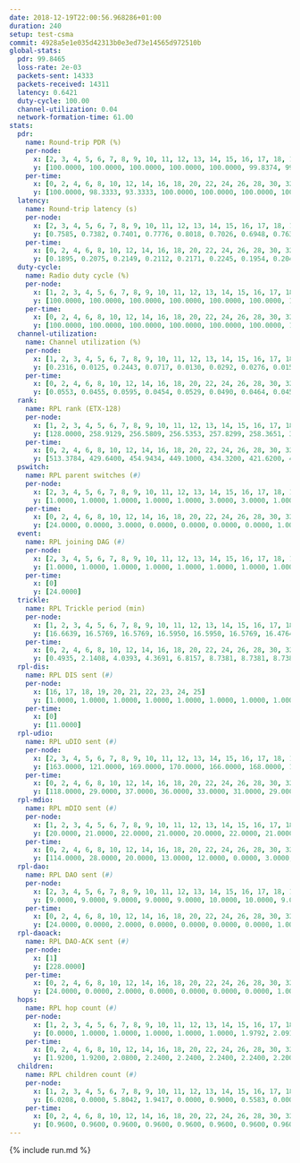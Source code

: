 ```yaml
---
date: 2018-12-19T22:00:56.968286+01:00
duration: 240
setup: test-csma
commit: 4928a5e1e035d42313b0e3ed73e14565d972510b
global-stats:
  pdr: 99.8465
  loss-rate: 2e-03
  packets-sent: 14333
  packets-received: 14311
  latency: 0.6421
  duty-cycle: 100.00
  channel-utilization: 0.04
  network-formation-time: 61.00
stats:
  pdr:
    name: Round-trip PDR (%)
    per-node:
      x: [2, 3, 4, 5, 6, 7, 8, 9, 10, 11, 12, 13, 14, 15, 16, 17, 18, 19, 20, 21, 22, 23, 24, 25]
      y: [100.0000, 100.0000, 100.0000, 100.0000, 100.0000, 99.8374, 99.8339, 99.8361, 99.8243, 99.2000, 99.6344, 99.6721, 98.9933, 99.8374, 99.8201, 100.0000, 100.0000, 100.0000, 100.0000, 100.0000, 100.0000, 99.8366, 100.0000, 100.0000]
    per-time:
      x: [0, 2, 4, 6, 8, 10, 12, 14, 16, 18, 20, 22, 24, 26, 28, 30, 32, 34, 36, 38, 40, 42, 44, 46, 48, 50, 52, 54, 56, 58, 60, 62, 64, 66, 68, 70, 72, 74, 76, 78, 80, 82, 84, 86, 88, 90, 92, 94, 96, 98, 100, 102, 104, 106, 108, 110, 112, 114, 116, 118, 120, 122, 124, 126, 128, 130, 132, 134, 136, 138, 140, 142, 144, 146, 148, 150, 152, 154, 156, 158, 160, 162, 164, 166, 168, 170, 172, 174, 176, 178, 180, 182, 184, 186, 188, 190, 192, 194, 196, 198, 200, 202, 204, 206, 208, 210, 212, 214, 216, 218, 220, 222, 224, 226, 228, 230, 232, 234, 236, 238]
      y: [100.0000, 98.3333, 93.3333, 100.0000, 100.0000, 100.0000, 100.0000, 100.0000, 100.0000, 100.0000, 100.0000, 100.0000, 100.0000, 100.0000, 100.0000, 100.0000, 100.0000, 100.0000, 100.0000, 100.0000, 100.0000, 100.0000, 100.0000, 100.0000, 100.0000, 100.0000, 100.0000, 100.0000, 100.0000, 100.0000, 100.0000, 98.3333, 100.0000, 100.0000, 100.0000, 100.0000, 100.0000, 100.0000, 100.0000, 100.0000, 99.1667, 100.0000, 100.0000, 99.1667, 99.1667, 100.0000, 100.0000, 100.0000, 100.0000, 100.0000, 100.0000, 100.0000, 100.0000, 100.0000, 100.0000, 100.0000, 100.0000, 100.0000, 100.0000, 100.0000, 100.0000, 100.0000, 99.1667, 100.0000, 100.0000, 100.0000, 100.0000, 100.0000, 100.0000, 100.0000, 100.0000, 100.0000, 99.1667, 100.0000, 100.0000, 100.0000, 100.0000, 100.0000, 100.0000, 100.0000, 99.1667, 100.0000, 100.0000, 100.0000, 99.1667, 99.1667, 100.0000, 99.1667, 100.0000, 100.0000, 99.1667, 100.0000, 100.0000, 100.0000, 100.0000, 100.0000, 100.0000, 100.0000, 100.0000, 100.0000, 100.0000, 100.0000, 100.0000, 100.0000, 100.0000, 100.0000, 100.0000, 100.0000, 100.0000, 100.0000, 100.0000, 100.0000, 100.0000, 100.0000, 100.0000, 100.0000, 100.0000, 100.0000, 100.0000, 100.0000]
  latency:
    name: Round-trip latency (s)
    per-node:
      x: [2, 3, 4, 5, 6, 7, 8, 9, 10, 11, 12, 13, 14, 15, 16, 17, 18, 19, 20, 21, 22, 23, 24, 25]
      y: [0.7585, 0.7382, 0.7401, 0.7776, 0.8018, 0.7026, 0.6948, 0.7638, 0.6663, 0.6926, 0.6984, 0.6844, 0.7067, 0.7200, 0.7221, 0.6709, 0.7090, 0.4758, 0.4583, 0.4423, 0.4449, 0.4653, 0.4584, 0.4541]
    per-time:
      x: [0, 2, 4, 6, 8, 10, 12, 14, 16, 18, 20, 22, 24, 26, 28, 30, 32, 34, 36, 38, 40, 42, 44, 46, 48, 50, 52, 54, 56, 58, 60, 62, 64, 66, 68, 70, 72, 74, 76, 78, 80, 82, 84, 86, 88, 90, 92, 94, 96, 98, 100, 102, 104, 106, 108, 110, 112, 114, 116, 118, 120, 122, 124, 126, 128, 130, 132, 134, 136, 138, 140, 142, 144, 146, 148, 150, 152, 154, 156, 158, 160, 162, 164, 166, 168, 170, 172, 174, 176, 178, 180, 182, 184, 186, 188, 190, 192, 194, 196, 198, 200, 202, 204, 206, 208, 210, 212, 214, 216, 218, 220, 222, 224, 226, 228, 230, 232, 234, 236, 238]
      y: [0.1895, 0.2075, 0.2149, 0.2112, 0.2171, 0.2245, 0.1954, 0.2043, 0.2070, 0.2065, 0.1917, 0.1927, 0.1881, 0.1959, 0.1986, 0.1884, 0.1927, 0.1898, 0.1903, 0.1823, 0.1981, 0.1976, 0.1893, 0.1898, 0.1927, 0.1902, 0.7405, 0.8009, 0.6133, 0.6464, 0.6091, 0.6746, 0.6592, 0.6385, 0.6421, 0.5760, 0.5869, 0.5897, 0.6342, 0.5079, 0.4982, 0.5313, 0.5750, 0.4779, 0.5086, 0.5828, 0.5511, 0.4976, 0.2311, 0.2047, 0.2545, 0.1993, 0.2278, 0.2153, 0.2030, 0.2318, 0.2159, 0.2097, 0.2176, 0.2305, 0.2127, 0.2103, 0.2600, 0.2147, 0.2330, 0.7413, 1.1534, 1.1558, 1.1647, 1.1623, 1.1621, 1.1478, 1.1436, 0.9121, 0.8401, 0.9476, 0.8984, 0.9205, 0.9140, 0.9003, 0.9151, 0.8849, 0.9331, 0.8815, 0.9461, 0.8951, 0.9386, 0.9231, 0.9176, 0.9153, 0.9200, 0.8958, 0.9658, 0.8996, 0.9901, 0.9372, 0.9113, 0.8895, 0.7851, 0.8335, 0.9166, 0.8779, 0.8944, 0.8699, 0.9933, 1.1639, 1.1570, 1.1547, 1.1549, 1.1540, 1.1636, 1.1558, 1.1625, 1.1588, 1.1506, 1.1606, 1.1573, 1.1539, 1.1624, 1.1643]
  duty-cycle:
    name: Radio duty cycle (%)
    per-node:
      x: [1, 2, 3, 4, 5, 6, 7, 8, 9, 10, 11, 12, 13, 14, 15, 16, 17, 18, 19, 20, 21, 22, 23, 24, 25]
      y: [100.0000, 100.0000, 100.0000, 100.0000, 100.0000, 100.0000, 100.0000, 100.0000, 100.0000, 100.0000, 100.0000, 100.0000, 100.0000, 100.0000, 100.0000, 100.0000, 100.0000, 100.0000, 100.0000, 100.0000, 100.0000, 100.0000, 100.0000, 100.0000, 100.0000]
    per-time:
      x: [0, 2, 4, 6, 8, 10, 12, 14, 16, 18, 20, 22, 24, 26, 28, 30, 32, 34, 36, 38, 40, 42, 44, 46, 48, 50, 52, 54, 56, 58, 60, 62, 64, 66, 68, 70, 72, 74, 76, 78, 80, 82, 84, 86, 88, 90, 92, 94, 96, 98, 100, 102, 104, 106, 108, 110, 112, 114, 116, 118, 120, 122, 124, 126, 128, 130, 132, 134, 136, 138, 140, 142, 144, 146, 148, 150, 152, 154, 156, 158, 160, 162, 164, 166, 168, 170, 172, 174, 176, 178, 180, 182, 184, 186, 188, 190, 192, 194, 196, 198, 200, 202, 204, 206, 208, 210, 212, 214, 216, 218, 220, 222, 224, 226, 228, 230, 232, 234, 236, 238, 240]
      y: [100.0000, 100.0000, 100.0000, 100.0000, 100.0000, 100.0000, 100.0000, 100.0000, 100.0000, 100.0000, 100.0000, 100.0000, 100.0000, 100.0000, 100.0000, 100.0000, 100.0000, 100.0000, 100.0000, 100.0000, 100.0000, 100.0000, 100.0000, 100.0000, 100.0000, 100.0000, 100.0000, 100.0000, 100.0000, 100.0000, 100.0000, 100.0000, 100.0000, 100.0000, 100.0000, 100.0000, 100.0000, 100.0000, 100.0000, 100.0000, 100.0000, 100.0000, 100.0000, 100.0000, 100.0000, 100.0000, 100.0000, 100.0000, 100.0000, 100.0000, 100.0000, 100.0000, 100.0000, 100.0000, 100.0000, 100.0000, 100.0000, 100.0000, 100.0000, 100.0000, 100.0000, 100.0000, 100.0000, 100.0000, 100.0000, 100.0000, 100.0000, 100.0000, 100.0000, 100.0000, 100.0000, 100.0000, 100.0000, 100.0000, 100.0000, 100.0000, 100.0000, 100.0000, 100.0000, 100.0000, 100.0000, 100.0000, 100.0000, 100.0000, 100.0000, 100.0000, 100.0000, 100.0000, 100.0000, 100.0000, 100.0000, 100.0000, 100.0000, 100.0000, 100.0000, 100.0000, 100.0000, 100.0000, 100.0000, 100.0000, 100.0000, 100.0000, 100.0000, 100.0000, 100.0000, 100.0000, 100.0000, 100.0000, 100.0000, 100.0000, 100.0000, 100.0000, 100.0000, 100.0000, 100.0000, 100.0000, 100.0000, 100.0000, 100.0000, 100.0000, null]
  channel-utilization:
    name: Channel utilization (%)
    per-node:
      x: [1, 2, 3, 4, 5, 6, 7, 8, 9, 10, 11, 12, 13, 14, 15, 16, 17, 18, 19, 20, 21, 22, 23, 24, 25]
      y: [0.2316, 0.0125, 0.2443, 0.0717, 0.0130, 0.0292, 0.0276, 0.0153, 0.0542, 0.0135, 0.0149, 0.0130, 0.0354, 0.0138, 0.0161, 0.0358, 0.0338, 0.1000, 0.0142, 0.0144, 0.0157, 0.0140, 0.0144, 0.0141, 0.0145]
    per-time:
      x: [0, 2, 4, 6, 8, 10, 12, 14, 16, 18, 20, 22, 24, 26, 28, 30, 32, 34, 36, 38, 40, 42, 44, 46, 48, 50, 52, 54, 56, 58, 60, 62, 64, 66, 68, 70, 72, 74, 76, 78, 80, 82, 84, 86, 88, 90, 92, 94, 96, 98, 100, 102, 104, 106, 108, 110, 112, 114, 116, 118, 120, 122, 124, 126, 128, 130, 132, 134, 136, 138, 140, 142, 144, 146, 148, 150, 152, 154, 156, 158, 160, 162, 164, 166, 168, 170, 172, 174, 176, 178, 180, 182, 184, 186, 188, 190, 192, 194, 196, 198, 200, 202, 204, 206, 208, 210, 212, 214, 216, 218, 220, 222, 224, 226, 228, 230, 232, 234, 236, 238, 240]
      y: [0.0553, 0.0455, 0.0595, 0.0454, 0.0529, 0.0490, 0.0464, 0.0455, 0.0455, 0.0514, 0.0445, 0.0428, 0.0435, 0.0425, 0.0481, 0.0464, 0.0416, 0.0412, 0.0419, 0.0418, 0.0387, 0.0458, 0.0438, 0.0403, 0.0422, 0.0427, 0.0421, 0.0447, 0.0452, 0.0473, 0.0421, 0.0459, 0.0428, 0.0413, 0.0419, 0.0415, 0.0406, 0.0428, 0.0407, 0.0400, 0.0425, 0.0481, 0.0413, 0.0459, 0.0452, 0.0409, 0.0443, 0.0423, 0.0432, 0.0432, 0.0418, 0.0420, 0.0425, 0.0427, 0.0398, 0.0459, 0.0422, 0.0456, 0.0396, 0.0430, 0.0439, 0.0411, 0.0394, 0.0412, 0.0411, 0.0427, 0.0412, 0.0407, 0.0435, 0.0409, 0.0438, 0.0461, 0.0408, 0.0399, 0.0418, 0.0423, 0.0437, 0.0444, 0.0422, 0.0412, 0.0427, 0.0404, 0.0433, 0.0414, 0.0433, 0.0432, 0.0429, 0.0401, 0.0425, 0.0405, 0.0415, 0.0406, 0.0432, 0.0413, 0.0431, 0.0405, 0.0410, 0.0412, 0.0427, 0.0458, 0.0419, 0.0413, 0.0437, 0.0398, 0.0438, 0.0415, 0.0408, 0.0406, 0.0397, 0.0431, 0.0419, 0.0422, 0.0437, 0.0443, 0.0431, 0.0439, 0.0416, 0.0374, 0.0438, 0.0437, null]
  rank:
    name: RPL rank (ETX-128)
    per-node:
      x: [1, 2, 3, 4, 5, 6, 7, 8, 9, 10, 11, 12, 13, 14, 15, 16, 17, 18, 19, 20, 21, 22, 23, 24, 25]
      y: [128.0000, 258.9129, 256.5809, 256.5353, 257.8299, 258.3651, 383.9712, 407.2469, 285.3237, 390.2562, 421.4486, 395.4132, 394.4628, 425.1694, 389.8797, 398.0950, 386.7386, 388.0166, 526.2295, 516.1152, 521.1796, 522.6789, 537.6132, 530.6017, 532.8880]
    per-time:
      x: [0, 2, 4, 6, 8, 10, 12, 14, 16, 18, 20, 22, 24, 26, 28, 30, 32, 34, 36, 38, 40, 42, 44, 46, 48, 50, 52, 54, 56, 58, 60, 62, 64, 66, 68, 70, 72, 74, 76, 78, 80, 82, 84, 86, 88, 90, 92, 94, 96, 98, 100, 102, 104, 106, 108, 110, 112, 114, 116, 118, 120, 122, 124, 126, 128, 130, 132, 134, 136, 138, 140, 142, 144, 146, 148, 150, 152, 154, 156, 158, 160, 162, 164, 166, 168, 170, 172, 174, 176, 178, 180, 182, 184, 186, 188, 190, 192, 194, 196, 198, 200, 202, 204, 206, 208, 210, 212, 214, 216, 218, 220, 222, 224, 226, 228, 230, 232, 234, 236, 238, 240]
      y: [513.3784, 429.6400, 454.9434, 449.1000, 434.3200, 421.6200, 419.1400, 416.1569, 409.9020, 407.7600, 406.0392, 402.7843, 398.5192, 388.9804, 385.0200, 383.4600, 381.6400, 381.4400, 380.5800, 381.1400, 381.4800, 381.2800, 381.0800, 380.4200, 382.2600, 384.0600, 384.2400, 384.0400, 384.4200, 383.9600, 387.3600, 386.0200, 386.3200, 384.9608, 382.6600, 383.3400, 384.1400, 384.4200, 385.0600, 383.7600, 384.1400, 413.5098, 408.1600, 407.2600, 407.5000, 408.6400, 413.4259, 401.7000, 401.8200, 402.5400, 396.7400, 391.1000, 391.2000, 391.7800, 390.3000, 390.4902, 385.3200, 385.8400, 385.5600, 386.3400, 382.3800, 381.7800, 381.7800, 381.6000, 384.9608, 381.4800, 383.8400, 383.4200, 383.2000, 383.2600, 382.9000, 386.1961, 383.4000, 382.8600, 382.3200, 381.0600, 382.5400, 380.7800, 380.2000, 381.5600, 381.7600, 381.1400, 388.8302, 381.6800, 381.9000, 382.2400, 383.2000, 381.9000, 382.0200, 382.6400, 382.9000, 384.6471, 382.9400, 385.3400, 386.5000, 384.3000, 385.3400, 384.6400, 387.5192, 384.4800, 386.1765, 381.6400, 382.7600, 384.8800, 386.7600, 386.9200, 386.7600, 385.0200, 384.3400, 383.4200, 381.5400, 384.1200, 384.3200, 384.6600, 383.5800, 383.5600, 383.6000, 383.2600, 383.0800, 386.5098, null]
  pswitch:
    name: RPL parent switches (#)
    per-node:
      x: [2, 3, 4, 5, 6, 7, 8, 9, 10, 11, 12, 13, 14, 15, 16, 17, 18, 19, 20, 21, 22, 23, 24, 25]
      y: [1.0000, 1.0000, 1.0000, 1.0000, 1.0000, 3.0000, 3.0000, 1.0000, 2.0000, 3.0000, 2.0000, 2.0000, 2.0000, 1.0000, 2.0000, 1.0000, 1.0000, 4.0000, 3.0000, 5.0000, 6.0000, 3.0000, 1.0000, 1.0000]
    per-time:
      x: [0, 2, 4, 6, 8, 10, 12, 14, 16, 18, 20, 22, 24, 26, 28, 30, 32, 34, 36, 38, 40, 42, 44, 46, 48, 50, 52, 54, 56, 58, 60, 62, 64, 66, 68, 70, 72, 74, 76, 78, 80, 82, 84, 86, 88, 90, 92, 94, 96, 98, 100, 102, 104, 106, 108, 110, 112, 114, 116, 118, 120, 122, 124, 126, 128, 130, 132, 134, 136, 138, 140, 142, 144, 146, 148, 150, 152, 154, 156, 158, 160, 162, 164, 166, 168, 170, 172, 174, 176, 178, 180, 182, 184, 186, 188, 190, 192, 194, 196, 198, 200, 202, 204, 206, 208, 210, 212, 214, 216, 218, 220, 222, 224, 226, 228, 230, 232, 234, 236, 238]
      y: [24.0000, 0.0000, 3.0000, 0.0000, 0.0000, 0.0000, 0.0000, 1.0000, 1.0000, 0.0000, 1.0000, 1.0000, 2.0000, 1.0000, 0.0000, 0.0000, 0.0000, 0.0000, 0.0000, 0.0000, 0.0000, 0.0000, 0.0000, 0.0000, 0.0000, 0.0000, 0.0000, 0.0000, 0.0000, 0.0000, 0.0000, 0.0000, 0.0000, 1.0000, 0.0000, 0.0000, 0.0000, 0.0000, 0.0000, 0.0000, 0.0000, 1.0000, 0.0000, 0.0000, 0.0000, 0.0000, 4.0000, 0.0000, 0.0000, 0.0000, 0.0000, 0.0000, 0.0000, 0.0000, 0.0000, 1.0000, 0.0000, 0.0000, 0.0000, 0.0000, 0.0000, 0.0000, 0.0000, 0.0000, 1.0000, 0.0000, 0.0000, 0.0000, 0.0000, 0.0000, 0.0000, 1.0000, 0.0000, 0.0000, 0.0000, 0.0000, 0.0000, 0.0000, 0.0000, 0.0000, 0.0000, 0.0000, 3.0000, 0.0000, 0.0000, 0.0000, 0.0000, 0.0000, 0.0000, 0.0000, 0.0000, 1.0000, 0.0000, 0.0000, 0.0000, 0.0000, 0.0000, 0.0000, 2.0000, 0.0000, 1.0000, 0.0000, 0.0000, 0.0000, 0.0000, 0.0000, 0.0000, 0.0000, 0.0000, 0.0000, 0.0000, 0.0000, 0.0000, 0.0000, 0.0000, 0.0000, 0.0000, 0.0000, 0.0000, 1.0000]
  event:
    name: RPL joining DAG (#)
    per-node:
      x: [2, 3, 4, 5, 6, 7, 8, 9, 10, 11, 12, 13, 14, 15, 16, 17, 18, 19, 20, 21, 22, 23, 24, 25]
      y: [1.0000, 1.0000, 1.0000, 1.0000, 1.0000, 1.0000, 1.0000, 1.0000, 1.0000, 1.0000, 1.0000, 1.0000, 1.0000, 1.0000, 1.0000, 1.0000, 1.0000, 1.0000, 1.0000, 1.0000, 1.0000, 1.0000, 1.0000, 1.0000]
    per-time:
      x: [0]
      y: [24.0000]
  trickle:
    name: RPL Trickle period (min)
    per-node:
      x: [1, 2, 3, 4, 5, 6, 7, 8, 9, 10, 11, 12, 13, 14, 15, 16, 17, 18, 19, 20, 21, 22, 23, 24, 25]
      y: [16.6639, 16.5769, 16.5769, 16.5950, 16.5950, 16.5769, 16.4764, 16.5832, 16.5769, 16.5253, 16.5472, 16.5073, 16.5073, 16.5806, 16.5395, 16.5434, 16.5395, 16.5299, 16.5370, 16.5377, 16.5453, 16.5491, 16.5377, 16.5299, 16.5228]
    per-time:
      x: [0, 2, 4, 6, 8, 10, 12, 14, 16, 18, 20, 22, 24, 26, 28, 30, 32, 34, 36, 38, 40, 42, 44, 46, 48, 50, 52, 54, 56, 58, 60, 62, 64, 66, 68, 70, 72, 74, 76, 78, 80, 82, 84, 86, 88, 90, 92, 94, 96, 98, 100, 102, 104, 106, 108, 110, 112, 114, 116, 118, 120, 122, 124, 126, 128, 130, 132, 134, 136, 138, 140, 142, 144, 146, 148, 150, 152, 154, 156, 158, 160, 162, 164, 166, 168, 170, 172, 174, 176, 178, 180, 182, 184, 186, 188, 190, 192, 194, 196, 198, 200, 202, 204, 206, 208, 210, 212, 214, 216, 218, 220, 222, 224, 226, 228, 230, 232, 234, 236, 238, 240]
      y: [0.4935, 2.1408, 4.0393, 4.3691, 6.8157, 8.7381, 8.7381, 8.7381, 10.6228, 17.4763, 17.4763, 17.4763, 17.4763, 17.4763, 17.4763, 17.4763, 17.4763, 17.4763, 17.4763, 17.4763, 17.4763, 17.4763, 17.4763, 17.4763, 17.4763, 17.4763, 17.4763, 17.4763, 17.4763, 17.4763, 17.4763, 17.4763, 17.4763, 17.4763, 17.4763, 17.4763, 17.4763, 17.4763, 17.4763, 17.4763, 17.4763, 17.4763, 17.4763, 17.4763, 17.4763, 17.4763, 17.4763, 17.4763, 17.4763, 17.4763, 17.4763, 17.4763, 17.4763, 17.4763, 17.4763, 17.4763, 17.4763, 17.4763, 17.4763, 17.4763, 17.4763, 17.4763, 17.4763, 17.4763, 17.4763, 17.4763, 17.4763, 17.4763, 17.4763, 17.4763, 17.4763, 17.4763, 17.4763, 17.4763, 17.4763, 17.4763, 17.4763, 17.4763, 17.4763, 17.4763, 17.4763, 17.4763, 17.4763, 17.4763, 17.4763, 17.4763, 17.4763, 17.4763, 17.4763, 17.4763, 17.4763, 17.4763, 17.4763, 17.4763, 17.4763, 17.4763, 17.4763, 17.4763, 17.4763, 17.4763, 17.4763, 17.4763, 17.4763, 17.4763, 17.4763, 17.4763, 17.4763, 17.4763, 17.4763, 17.4763, 17.4763, 17.4763, 17.4763, 17.4763, 17.4763, 17.4763, 17.4763, 17.4763, 17.4763, 17.4763, null]
  rpl-dis:
    name: RPL DIS sent (#)
    per-node:
      x: [16, 17, 18, 19, 20, 21, 22, 23, 24, 25]
      y: [1.0000, 1.0000, 1.0000, 1.0000, 1.0000, 1.0000, 1.0000, 1.0000, 1.0000, 2.0000]
    per-time:
      x: [0]
      y: [11.0000]
  rpl-udio:
    name: RPL uDIO sent (#)
    per-node:
      x: [2, 3, 4, 5, 6, 7, 8, 9, 10, 11, 12, 13, 14, 15, 16, 17, 18, 19, 20, 21, 22, 23, 24, 25]
      y: [163.0000, 121.0000, 169.0000, 170.0000, 166.0000, 168.0000, 171.0000, 156.0000, 169.0000, 166.0000, 163.0000, 167.0000, 171.0000, 170.0000, 168.0000, 165.0000, 152.0000, 167.0000, 173.0000, 157.0000, 166.0000, 166.0000, 164.0000, 166.0000]
    per-time:
      x: [0, 2, 4, 6, 8, 10, 12, 14, 16, 18, 20, 22, 24, 26, 28, 30, 32, 34, 36, 38, 40, 42, 44, 46, 48, 50, 52, 54, 56, 58, 60, 62, 64, 66, 68, 70, 72, 74, 76, 78, 80, 82, 84, 86, 88, 90, 92, 94, 96, 98, 100, 102, 104, 106, 108, 110, 112, 114, 116, 118, 120, 122, 124, 126, 128, 130, 132, 134, 136, 138, 140, 142, 144, 146, 148, 150, 152, 154, 156, 158, 160, 162, 164, 166, 168, 170, 172, 174, 176, 178, 180, 182, 184, 186, 188, 190, 192, 194, 196, 198, 200, 202, 204, 206, 208, 210, 212, 214, 216, 218, 220, 222, 224, 226, 228, 230, 232, 234, 236, 238, 240]
      y: [118.0000, 29.0000, 37.0000, 36.0000, 33.0000, 31.0000, 29.0000, 38.0000, 30.0000, 32.0000, 32.0000, 34.0000, 31.0000, 32.0000, 27.0000, 34.0000, 39.0000, 28.0000, 34.0000, 32.0000, 30.0000, 33.0000, 31.0000, 34.0000, 29.0000, 34.0000, 28.0000, 32.0000, 33.0000, 31.0000, 33.0000, 34.0000, 32.0000, 32.0000, 34.0000, 32.0000, 27.0000, 34.0000, 29.0000, 33.0000, 32.0000, 34.0000, 33.0000, 31.0000, 29.0000, 32.0000, 36.0000, 32.0000, 30.0000, 31.0000, 33.0000, 28.0000, 37.0000, 29.0000, 29.0000, 35.0000, 30.0000, 31.0000, 30.0000, 28.0000, 30.0000, 30.0000, 28.0000, 37.0000, 31.0000, 34.0000, 34.0000, 31.0000, 34.0000, 35.0000, 30.0000, 31.0000, 32.0000, 33.0000, 27.0000, 35.0000, 35.0000, 33.0000, 33.0000, 29.0000, 30.0000, 28.0000, 34.0000, 31.0000, 32.0000, 35.0000, 34.0000, 32.0000, 31.0000, 31.0000, 35.0000, 32.0000, 32.0000, 34.0000, 33.0000, 30.0000, 29.0000, 31.0000, 34.0000, 34.0000, 30.0000, 33.0000, 27.0000, 33.0000, 33.0000, 31.0000, 36.0000, 28.0000, 32.0000, 31.0000, 33.0000, 32.0000, 34.0000, 36.0000, 33.0000, 34.0000, 34.0000, 28.0000, 36.0000, 33.0000, 2.0000]
  rpl-mdio:
    name: RPL mDIO sent (#)
    per-node:
      x: [1, 2, 3, 4, 5, 6, 7, 8, 9, 10, 11, 12, 13, 14, 15, 16, 17, 18, 19, 20, 21, 22, 23, 24, 25]
      y: [20.0000, 21.0000, 22.0000, 21.0000, 20.0000, 22.0000, 21.0000, 21.0000, 20.0000, 21.0000, 21.0000, 20.0000, 22.0000, 20.0000, 21.0000, 22.0000, 21.0000, 23.0000, 21.0000, 20.0000, 21.0000, 21.0000, 22.0000, 21.0000, 20.0000]
    per-time:
      x: [0, 2, 4, 6, 8, 10, 12, 14, 16, 18, 20, 22, 24, 26, 28, 30, 32, 34, 36, 38, 40, 42, 44, 46, 48, 50, 52, 54, 56, 58, 60, 62, 64, 66, 68, 70, 72, 74, 76, 78, 80, 82, 84, 86, 88, 90, 92, 94, 96, 98, 100, 102, 104, 106, 108, 110, 112, 114, 116, 118, 120, 122, 124, 126, 128, 130, 132, 134, 136, 138, 140, 142, 144, 146, 148, 150, 152, 154, 156, 158, 160, 162, 164, 166, 168, 170, 172, 174, 176, 178, 180, 182, 184, 186, 188, 190, 192, 194, 196, 198, 200, 202, 204, 206, 208, 210, 212, 214, 216, 218, 220, 222, 224, 226, 228, 230, 232, 234, 236, 238, 240]
      y: [114.0000, 28.0000, 20.0000, 13.0000, 12.0000, 0.0000, 3.0000, 10.0000, 11.0000, 1.0000, 0.0000, 0.0000, 0.0000, 4.0000, 4.0000, 7.0000, 6.0000, 4.0000, 0.0000, 0.0000, 0.0000, 0.0000, 5.0000, 6.0000, 7.0000, 3.0000, 4.0000, 0.0000, 0.0000, 0.0000, 2.0000, 8.0000, 4.0000, 5.0000, 4.0000, 2.0000, 0.0000, 0.0000, 0.0000, 1.0000, 8.0000, 11.0000, 2.0000, 3.0000, 0.0000, 0.0000, 0.0000, 0.0000, 7.0000, 3.0000, 6.0000, 5.0000, 4.0000, 0.0000, 0.0000, 0.0000, 1.0000, 4.0000, 5.0000, 8.0000, 6.0000, 1.0000, 0.0000, 0.0000, 0.0000, 2.0000, 5.0000, 9.0000, 7.0000, 2.0000, 0.0000, 0.0000, 0.0000, 0.0000, 9.0000, 4.0000, 5.0000, 5.0000, 2.0000, 0.0000, 0.0000, 0.0000, 0.0000, 7.0000, 6.0000, 4.0000, 5.0000, 3.0000, 0.0000, 0.0000, 0.0000, 0.0000, 8.0000, 4.0000, 4.0000, 7.0000, 2.0000, 0.0000, 0.0000, 0.0000, 3.0000, 7.0000, 2.0000, 6.0000, 7.0000, 0.0000, 0.0000, 0.0000, 0.0000, 5.0000, 5.0000, 5.0000, 8.0000, 2.0000, 0.0000, 0.0000, 0.0000, 0.0000, 5.0000, 7.0000, 1.0000]
  rpl-dao:
    name: RPL DAO sent (#)
    per-node:
      x: [2, 3, 4, 5, 6, 7, 8, 9, 10, 11, 12, 13, 14, 15, 16, 17, 18, 19, 20, 21, 22, 23, 24, 25]
      y: [9.0000, 9.0000, 9.0000, 9.0000, 9.0000, 10.0000, 10.0000, 9.0000, 10.0000, 10.0000, 9.0000, 9.0000, 9.0000, 9.0000, 9.0000, 9.0000, 9.0000, 10.0000, 10.0000, 11.0000, 12.0000, 10.0000, 9.0000, 9.0000]
    per-time:
      x: [0, 2, 4, 6, 8, 10, 12, 14, 16, 18, 20, 22, 24, 26, 28, 30, 32, 34, 36, 38, 40, 42, 44, 46, 48, 50, 52, 54, 56, 58, 60, 62, 64, 66, 68, 70, 72, 74, 76, 78, 80, 82, 84, 86, 88, 90, 92, 94, 96, 98, 100, 102, 104, 106, 108, 110, 112, 114, 116, 118, 120, 122, 124, 126, 128, 130, 132, 134, 136, 138, 140, 142, 144, 146, 148, 150, 152, 154, 156, 158, 160, 162, 164, 166, 168, 170, 172, 174, 176, 178, 180, 182, 184, 186, 188, 190, 192, 194, 196, 198, 200, 202, 204, 206, 208, 210, 212, 214, 216, 218, 220, 222, 224, 226, 228, 230, 232, 234, 236, 238]
      y: [24.0000, 0.0000, 2.0000, 0.0000, 0.0000, 0.0000, 0.0000, 1.0000, 1.0000, 0.0000, 1.0000, 1.0000, 2.0000, 1.0000, 15.0000, 0.0000, 0.0000, 2.0000, 0.0000, 0.0000, 0.0000, 1.0000, 1.0000, 0.0000, 1.0000, 1.0000, 0.0000, 3.0000, 13.0000, 2.0000, 0.0000, 2.0000, 0.0000, 1.0000, 0.0000, 0.0000, 2.0000, 0.0000, 0.0000, 1.0000, 1.0000, 3.0000, 7.0000, 7.0000, 0.0000, 2.0000, 4.0000, 0.0000, 1.0000, 0.0000, 1.0000, 1.0000, 0.0000, 1.0000, 0.0000, 3.0000, 2.0000, 11.0000, 0.0000, 1.0000, 3.0000, 0.0000, 1.0000, 0.0000, 1.0000, 2.0000, 0.0000, 1.0000, 0.0000, 1.0000, 3.0000, 11.0000, 1.0000, 1.0000, 1.0000, 2.0000, 1.0000, 0.0000, 0.0000, 2.0000, 0.0000, 1.0000, 3.0000, 0.0000, 4.0000, 7.0000, 4.0000, 0.0000, 2.0000, 0.0000, 1.0000, 1.0000, 0.0000, 1.0000, 1.0000, 1.0000, 2.0000, 0.0000, 6.0000, 4.0000, 8.0000, 0.0000, 2.0000, 0.0000, 0.0000, 1.0000, 0.0000, 1.0000, 1.0000, 0.0000, 2.0000, 0.0000, 5.0000, 3.0000, 6.0000, 3.0000, 1.0000, 1.0000, 0.0000, 2.0000]
  rpl-daoack:
    name: RPL DAO-ACK sent (#)
    per-node:
      x: [1]
      y: [228.0000]
    per-time:
      x: [0, 2, 4, 6, 8, 10, 12, 14, 16, 18, 20, 22, 24, 26, 28, 30, 32, 34, 36, 38, 40, 42, 44, 46, 48, 50, 52, 54, 56, 58, 60, 62, 64, 66, 68, 70, 72, 74, 76, 78, 80, 82, 84, 86, 88, 90, 92, 94, 96, 98, 100, 102, 104, 106, 108, 110, 112, 114, 116, 118, 120, 122, 124, 126, 128, 130, 132, 134, 136, 138, 140, 142, 144, 146, 148, 150, 152, 154, 156, 158, 160, 162, 164, 166, 168, 170, 172, 174, 176, 178, 180, 182, 184, 186, 188, 190, 192, 194, 196, 198, 200, 202, 204, 206, 208, 210, 212, 214, 216, 218, 220, 222, 224, 226, 228, 230, 232, 234, 236, 238]
      y: [24.0000, 0.0000, 2.0000, 0.0000, 0.0000, 0.0000, 0.0000, 1.0000, 1.0000, 0.0000, 1.0000, 1.0000, 2.0000, 1.0000, 15.0000, 0.0000, 0.0000, 2.0000, 0.0000, 0.0000, 0.0000, 1.0000, 1.0000, 0.0000, 1.0000, 1.0000, 0.0000, 3.0000, 13.0000, 2.0000, 0.0000, 2.0000, 0.0000, 1.0000, 0.0000, 0.0000, 2.0000, 0.0000, 0.0000, 1.0000, 1.0000, 3.0000, 7.0000, 7.0000, 0.0000, 2.0000, 4.0000, 0.0000, 1.0000, 0.0000, 1.0000, 1.0000, 0.0000, 1.0000, 0.0000, 3.0000, 2.0000, 11.0000, 0.0000, 1.0000, 3.0000, 0.0000, 1.0000, 0.0000, 1.0000, 2.0000, 0.0000, 1.0000, 0.0000, 2.0000, 2.0000, 11.0000, 1.0000, 1.0000, 1.0000, 2.0000, 1.0000, 0.0000, 0.0000, 2.0000, 0.0000, 1.0000, 3.0000, 0.0000, 4.0000, 7.0000, 4.0000, 0.0000, 2.0000, 0.0000, 1.0000, 1.0000, 0.0000, 1.0000, 1.0000, 1.0000, 2.0000, 0.0000, 6.0000, 4.0000, 8.0000, 0.0000, 2.0000, 0.0000, 0.0000, 1.0000, 0.0000, 1.0000, 1.0000, 0.0000, 2.0000, 0.0000, 5.0000, 3.0000, 6.0000, 3.0000, 1.0000, 1.0000, 0.0000, 2.0000]
  hops:
    name: RPL hop count (#)
    per-node:
      x: [1, 2, 3, 4, 5, 6, 7, 8, 9, 10, 11, 12, 13, 14, 15, 16, 17, 18, 19, 20, 21, 22, 23, 24, 25]
      y: [0.0000, 1.0000, 1.0000, 1.0000, 1.0000, 1.0000, 1.9792, 2.0917, 1.0000, 2.0000, 2.0833, 2.0458, 2.0375, 2.0875, 2.0000, 2.0667, 2.0000, 2.0000, 3.0667, 3.0000, 3.0000, 3.0000, 3.0750, 3.0000, 3.0000]
    per-time:
      x: [0, 2, 4, 6, 8, 10, 12, 14, 16, 18, 20, 22, 24, 26, 28, 30, 32, 34, 36, 38, 40, 42, 44, 46, 48, 50, 52, 54, 56, 58, 60, 62, 64, 66, 68, 70, 72, 74, 76, 78, 80, 82, 84, 86, 88, 90, 92, 94, 96, 98, 100, 102, 104, 106, 108, 110, 112, 114, 116, 118, 120, 122, 124, 126, 128, 130, 132, 134, 136, 138, 140, 142, 144, 146, 148, 150, 152, 154, 156, 158, 160, 162, 164, 166, 168, 170, 172, 174, 176, 178, 180, 182, 184, 186, 188, 190, 192, 194, 196, 198, 200, 202, 204, 206, 208, 210, 212, 214, 216, 218, 220, 222, 224, 226, 228, 230, 232, 234, 236, 238]
      y: [1.9200, 1.9200, 2.0800, 2.2400, 2.2400, 2.2400, 2.2400, 2.2000, 2.1600, 2.1600, 2.1200, 2.0800, 2.0600, 1.9800, 1.9600, 1.9600, 1.9600, 1.9600, 1.9600, 1.9600, 1.9600, 1.9600, 1.9600, 1.9600, 1.9600, 1.9600, 1.9600, 1.9600, 1.9600, 1.9600, 1.9600, 1.9600, 1.9600, 1.9600, 1.9600, 1.9600, 1.9600, 1.9600, 1.9600, 1.9600, 1.9600, 1.9600, 1.9600, 1.9600, 1.9600, 1.9600, 1.9800, 2.0000, 2.0000, 2.0000, 2.0000, 2.0000, 2.0000, 2.0000, 2.0000, 1.9800, 1.9600, 1.9600, 1.9600, 1.9600, 1.9600, 1.9600, 1.9600, 1.9600, 1.9600, 1.9600, 1.9600, 1.9600, 1.9600, 1.9600, 1.9600, 1.9600, 1.9600, 1.9600, 1.9600, 1.9600, 1.9600, 1.9600, 1.9600, 1.9600, 1.9600, 1.9600, 1.9600, 1.9600, 1.9600, 1.9600, 1.9600, 1.9600, 1.9600, 1.9600, 1.9600, 1.9600, 1.9600, 1.9600, 1.9600, 1.9600, 1.9600, 1.9600, 1.9600, 1.9600, 1.9600, 1.9600, 1.9600, 1.9600, 1.9600, 1.9600, 1.9600, 1.9600, 1.9600, 1.9600, 1.9600, 1.9600, 1.9600, 1.9600, 1.9600, 1.9600, 1.9600, 1.9600, 1.9600, 1.9600]
  children:
    name: RPL children count (#)
    per-node:
      x: [1, 2, 3, 4, 5, 6, 7, 8, 9, 10, 11, 12, 13, 14, 15, 16, 17, 18, 19, 20, 21, 22, 23, 24, 25]
      y: [6.0208, 0.0000, 5.8042, 1.9417, 0.0000, 0.9000, 0.5583, 0.0000, 1.7750, 0.0000, 0.0000, 0.0000, 0.9667, 0.0000, 0.0917, 1.1125, 0.8333, 3.9208, 0.0000, 0.0000, 0.0750, 0.0000, 0.0000, 0.0000, 0.0000]
    per-time:
      x: [0, 2, 4, 6, 8, 10, 12, 14, 16, 18, 20, 22, 24, 26, 28, 30, 32, 34, 36, 38, 40, 42, 44, 46, 48, 50, 52, 54, 56, 58, 60, 62, 64, 66, 68, 70, 72, 74, 76, 78, 80, 82, 84, 86, 88, 90, 92, 94, 96, 98, 100, 102, 104, 106, 108, 110, 112, 114, 116, 118, 120, 122, 124, 126, 128, 130, 132, 134, 136, 138, 140, 142, 144, 146, 148, 150, 152, 154, 156, 158, 160, 162, 164, 166, 168, 170, 172, 174, 176, 178, 180, 182, 184, 186, 188, 190, 192, 194, 196, 198, 200, 202, 204, 206, 208, 210, 212, 214, 216, 218, 220, 222, 224, 226, 228, 230, 232, 234, 236, 238]
      y: [0.9600, 0.9600, 0.9600, 0.9600, 0.9600, 0.9600, 0.9600, 0.9600, 0.9600, 0.9600, 0.9600, 0.9600, 0.9600, 0.9600, 0.9600, 0.9600, 0.9600, 0.9600, 0.9600, 0.9600, 0.9600, 0.9600, 0.9600, 0.9600, 0.9600, 0.9600, 0.9600, 0.9600, 0.9600, 0.9600, 0.9600, 0.9600, 0.9600, 0.9600, 0.9600, 0.9600, 0.9600, 0.9600, 0.9600, 0.9600, 0.9600, 0.9600, 0.9600, 0.9600, 0.9600, 0.9600, 0.9600, 0.9600, 0.9600, 0.9600, 0.9600, 0.9600, 0.9600, 0.9600, 0.9600, 0.9600, 0.9600, 0.9600, 0.9600, 0.9600, 0.9600, 0.9600, 0.9600, 0.9600, 0.9600, 0.9600, 0.9600, 0.9600, 0.9600, 0.9600, 0.9600, 0.9600, 0.9600, 0.9600, 0.9600, 0.9600, 0.9600, 0.9600, 0.9600, 0.9600, 0.9600, 0.9600, 0.9600, 0.9600, 0.9600, 0.9600, 0.9600, 0.9600, 0.9600, 0.9600, 0.9600, 0.9600, 0.9600, 0.9600, 0.9600, 0.9600, 0.9600, 0.9600, 0.9600, 0.9600, 0.9600, 0.9600, 0.9600, 0.9600, 0.9600, 0.9600, 0.9600, 0.9600, 0.9600, 0.9600, 0.9600, 0.9600, 0.9600, 0.9600, 0.9600, 0.9600, 0.9600, 0.9600, 0.9600, 0.9600]
---
```


{% include run.md %}
